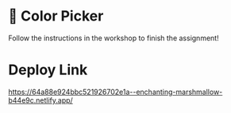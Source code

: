 # 🎨 Color Picker

Follow the instructions in the workshop to finish the assignment!
# Deploy Link 
https://64a88e924bbc521926702e1a--enchanting-marshmallow-b44e9c.netlify.app/ 